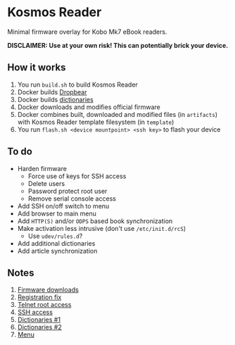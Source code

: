 # Kosmos Reader

Minimal firmware overlay for Kobo Mk7 eBook readers.

**DISCLAIMER: Use at your own risk! This can potentially brick your device.**

## How it works

1. You run `build.sh` to build Kosmos Reader
2. Docker builds [Dropbear](https://github.com/mkj/dropbear)
3. Docker builds [dictionaries](https://github.com/BoboTiG/ebook-reader-dict)
4. Docker downloads and modifies official firmware
5. Docker combines built, downloaded and modified files (in `artifacts`) with Kosmos Reader template filesystem (in `template`)
6. You run `flash.sh <device mountpoint> <ssh key>` to flash your device

## To do

* Harden firmware
    * Force use of keys for SSH access
    * Delete users
    * Password protect root user
    * Remove serial console access
* Add SSH on/off switch to menu
* Add browser to main menu
* Add `HTTP(S)` and/or `ODPS` based book synchronization
* Make activation less intrusive (don't use `/etc/init.d/rcS`)
    * Use `udev/rules.d`?
* Add additional dictionaries
* Add article synchronization

## Notes

1. [Firmware downloads](https://wiki.mobileread.com/wiki/Kobo_Firmware_Releases#Firmware_2)
2. [Registration fix](https://yingtongli.me/blog/2018/07/30/kobo-rego.html)
3. [Telnet root access](https://yingtongli.me/blog/2018/07/30/kobo-telnet.html)
4. [SSH access](https://yingtongli.me/blog/2018/07/30/kobo-ssh.html)
5. [Dictionaries #1](https://github.com/BoboTiG/ebook-reader-dict)
6. [Dictionaries #2](https://pgaskin.net/dictutil/)
7. [Menu](https://github.com/baskerville/plato/tree/master/contrib/NickelMenu)
